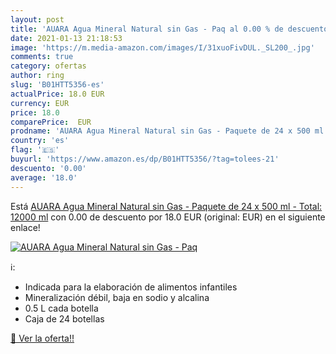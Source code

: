 ```yaml
---
layout: post
title: 'AUARA Agua Mineral Natural sin Gas - Paq al 0.00 % de descuento'
date: 2021-01-13 21:18:53
image: 'https://m.media-amazon.com/images/I/31xuoFivDUL._SL200_.jpg'
comments: true
category: ofertas
author: ring
slug: 'B01HTT5356-es'
actualPrice: 18.0 EUR
currency: EUR
price: 18.0
comparePrice:  EUR
prodname: 'AUARA Agua Mineral Natural sin Gas - Paquete de 24 x 500 ml - Total: 12000 ml'
country: 'es'
flag: '🇪🇸'
buyurl: 'https://www.amazon.es/dp/B01HTT5356/?tag=tolees-21'
descuento: '0.00'
average: '18.0'
---
```


Está [AUARA Agua Mineral Natural sin Gas - Paquete de 24 x 500 ml - Total: 12000 ml](https://www.amazon.es/dp/B01HTT5356/?tag=tolees-21) con 0.00 de descuento por 18.0 EUR (original:  EUR) en el siguiente enlace!

[![AUARA Agua Mineral Natural sin Gas - Paq](https://m.media-amazon.com/images/I/31xuoFivDUL._SL200_.jpg)](https://www.amazon.es/dp/B01HTT5356/?tag=tolees-21)

ℹ️:

- Indicada para la elaboración de alimentos infantiles
- Mineralización débil, baja en sodio y alcalina
- 0.5 L cada botella
- Caja de 24 botellas

[🛒 Ver la oferta!!](https://www.amazon.es/dp/B01HTT5356/?tag=tolees-21)
